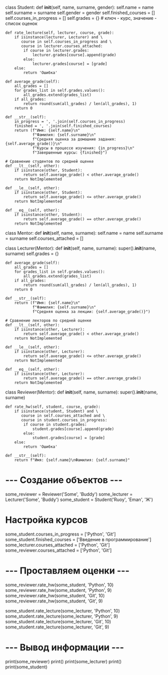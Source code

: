 class Student:
    def __init__(self, name, surname, gender):
        self.name = name
        self.surname = surname
        self.gender = gender
        self.finished_courses = []
        self.courses_in_progress = []
        self.grades = {}  # ключ - курс, значение - список оценок

    def rate_lecture(self, lecturer, course, grade):
        if isinstance(lecturer, Lecturer) and \
           course in self.courses_in_progress and \
           course in lecturer.courses_attached:
            if course in lecturer.grades:
                lecturer.grades[course].append(grade)
            else:
                lecturer.grades[course] = [grade]
        else:
            return 'Ошибка'

    def average_grade(self):
        all_grades = []
        for grades_list in self.grades.values():
            all_grades.extend(grades_list)
        if all_grades:
            return round(sum(all_grades) / len(all_grades), 1)
        return 0

    def __str__(self):
        in_progress = ', '.join(self.courses_in_progress)
        finished = ', '.join(self.finished_courses)
        return (f"Имя: {self.name}\n"
                f"Фамилия: {self.surname}\n"
                f"Средняя оценка за домашние задания: {self.average_grade()}\n"
                f"Курсы в процессе изучения: {in_progress}\n"
                f"Завершенные курсы: {finished}")

    # Сравнение студентов по средней оценке
    def __lt__(self, other):
        if isinstance(other, Student):
            return self.average_grade() < other.average_grade()
        return NotImplemented

    def __le__(self, other):
        if isinstance(other, Student):
            return self.average_grade() <= other.average_grade()
        return NotImplemented

    def __eq__(self, other):
        if isinstance(other, Student):
            return self.average_grade() == other.average_grade()
        return NotImplemented


class Mentor:
    def __init__(self, name, surname):
        self.name = name
        self.surname = surname
        self.courses_attached = []


class Lecturer(Mentor):
    def __init__(self, name, surname):
        super().__init__(name, surname)
        self.grades = {}

    def average_grade(self):
        all_grades = []
        for grades_list in self.grades.values():
            all_grades.extend(grades_list)
        if all_grades:
            return round(sum(all_grades) / len(all_grades), 1)
        return 0

    def __str__(self):
        return (f"Имя: {self.name}\n"
                f"Фамилия: {self.surname}\n"
                f"Средняя оценка за лекции: {self.average_grade()}")

    # Сравнение лекторов по средней оценке
    def __lt__(self, other):
        if isinstance(other, Lecturer):
            return self.average_grade() < other.average_grade()
        return NotImplemented

    def __le__(self, other):
        if isinstance(other, Lecturer):
            return self.average_grade() <= other.average_grade()
        return NotImplemented

    def __eq__(self, other):
        if isinstance(other, Lecturer):
            return self.average_grade() == other.average_grade()
        return NotImplemented


class Reviewer(Mentor):
    def __init__(self, name, surname):
        super().__init__(name, surname)

    def rate_hw(self, student, course, grade):
        if isinstance(student, Student) and \
           course in self.courses_attached and \
           course in student.courses_in_progress:
            if course in student.grades:
                student.grades[course].append(grade)
            else:
                student.grades[course] = [grade]
        else:
            return 'Ошибка'

    def __str__(self):
        return f"Имя: {self.name}\nФамилия: {self.surname}"


# --- Создание объектов ---
some_reviewer = Reviewer('Some', 'Buddy')
some_lecturer = Lecturer('Some', 'Buddy')
some_student = Student('Ruoy', 'Eman', 'Ж')

# Настройка курсов
some_student.courses_in_progress = ['Python', 'Git']
some_student.finished_courses = ['Введение в программирование']
some_lecturer.courses_attached = ['Python', 'Git']
some_reviewer.courses_attached = ['Python', 'Git']

# --- Проставляем оценки ---
some_reviewer.rate_hw(some_student, 'Python', 10)
some_reviewer.rate_hw(some_student, 'Python', 9)
some_reviewer.rate_hw(some_student, 'Git', 10)
some_reviewer.rate_hw(some_student, 'Git', 9)

some_student.rate_lecture(some_lecturer, 'Python', 10)
some_student.rate_lecture(some_lecturer, 'Python', 9)
some_student.rate_lecture(some_lecturer, 'Git', 10)
some_student.rate_lecture(some_lecturer, 'Git', 9)

# --- Вывод информации ---
print(some_reviewer)
print()
print(some_lecturer)
print()
print(some_student)

